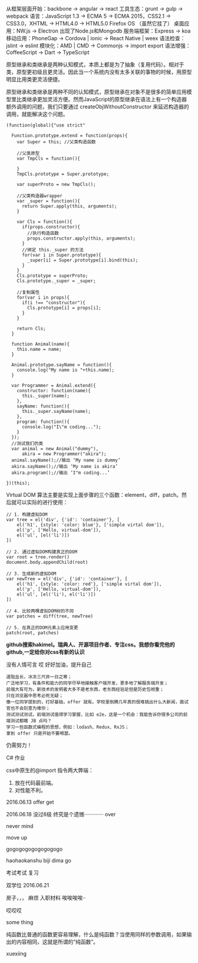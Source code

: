 从框架层面开始：backbone -> angular -> react
工具生态：grunt -> gulp -> webpack
语言：JavaScript 1.3 -> ECMA 5 -> ECMA 2015，CSS2.1 -> CSS3.0，XHTML -> HTML4.0 -> HTML5.0
Firefox OS （虽然它挂了）
桌面应用：NW.js -> Electron
出现了Node.js和Mongodb
服务端框架：Express -> koa
移动应用：PhoneGap -> Cordova | ionic -> React Native | weex
语法检查：jslint -> eslint
模块化：AMD | CMD -> Commonjs -> import export
语法增强：CoffeeScript -> Dart -> TypeScript

原型继承和类继承是两种认知模式，本质上都是为了抽象（复用代码）。相对于类，原型更初级且更灵活。因此当一个系统内没有太多关联的事物的时候，用原型明显比用类更灵活便捷。

原型继承和类继承是两种不同的认知模式，原型继承在对象不是很多的简单应用模型里比类继承更加灵活方便。然而JavaScript的原型继承在语法上有一个构造器额外调用的问题，我们只要通过 createObjWithoutConstructor 来延迟构造器的调用，就能解决这个问题。

    (function(global){"use strict"

      Function.prototype.extend = function(props){
        var Super = this; //父类构造函数

        //父类原型
        var TmpCls = function(){

        }
        TmpCls.prototype = Super.prototype;

        var superProto = new TmpCls();

        //父类构造器wrapper
        var _super = function(){
          return Super.apply(this, arguments);
        }

        var Cls = function(){
          if(props.constructor){
            //执行构造函数
            props.constructor.apply(this, arguments);
          }
          //绑定 this._super 的方法
          for(var i in Super.prototype){
            _super[i] = Super.prototype[i].bind(this);
          }
        }
        Cls.prototype = superProto;
        Cls.prototype._super = _super;

        //复制属性
        for(var i in props){
          if(i !== "constructor"){
            Cls.prototype[i] = props[i];
          }
        }  

        return Cls;
      }

      function Animal(name){
        this.name = name;
      }

      Animal.prototype.sayName = function(){
        console.log("My name is "+this.name);
      }

      var Programmer = Animal.extend({
        constructor: function(name){
          this._super(name);
        },
        sayName: function(){
          this._super.sayName(name);
        },
        program: function(){
          console.log("I\"m coding...");
        }
      });
      //测试我们的类
      var animal = new Animal("dummy"),
          akira = new Programmer("akira");
      animal.sayName();//输出 ‘My name is dummy’
      akira.sayName();//输出 ‘My name is akira’
      akira.program();//输出 ‘I"m coding...’

    })(this);


Virtual DOM 算法主要是实现上面步骤的三个函数：element，diff，patch。然后就可以实际的进行使用：

    // 1. 构建虚拟DOM
    var tree = el('div', {'id': 'container'}, [
        el('h1', {style: 'color: blue'}, ['simple virtal dom']),
        el('p', ['Hello, virtual-dom']),
        el('ul', [el('li')])
    ])

    // 2. 通过虚拟DOM构建真正的DOM
    var root = tree.render()
    document.body.appendChild(root)

    // 3. 生成新的虚拟DOM
    var newTree = el('div', {'id': 'container'}, [
        el('h1', {style: 'color: red'}, ['simple virtal dom']),
        el('p', ['Hello, virtual-dom']),
        el('ul', [el('li'), el('li')])
    ])

    // 4. 比较两棵虚拟DOM树的不同
    var patches = diff(tree, newTree)

    // 5. 在真正的DOM元素上应用变更
    patch(root, patches)


**github搜索hakimel。瑞典人、开源项目作者、专注css。我想你看完他的github,一定给你对css有新的认识**

没有人情可言
哎
好好加油，提升自己



    道阻且长，冰冻三尺非一日之寒；
    广泛地学习，有条件和能力的同学尽早地接触客户端开发，更多地了解服务端开发；
    前端大有可为，新技术的发明者大多不是老东西，老东西经验足但是历史包袱重；
    只在浏览器中思考必死无疑；
    像一位同学提到的，打好基础，offer 就有。学校里倒腾几年真的很难搞出什么大新闻，面试官也不会刻意为难你；
    测试测试测试，前端测试值得学习掌握，比如 e2e，这是一个机会：我能告诉你很多公司的前端测试都瞎 JB 点吗？
    学习一些函数式编程的思想，例如：lodash、Redux、RxJS；
    拿到 offer 只是开始不要嘚瑟。


仍需努力！

C# 作业

css中原生的@import 指令两大弊端：
1. 放在代码最前端。
2. 对性能不利。


2016.06.13
offer   get


2016.06.18  没过6级  终究是个遗憾·············
  over


  never mind  


  move up


gogogogogogogogogo




haohaokanshu biji    dima   go 

考试考试   复习


双学位  2016.06.21

房子，，， 麻烦   入职材料   唉唉唉唉··



哎哎哎


some thing 

纯函数比普通的函数更容易理解，什么是纯函数？当使用同样的参数调用，如果输出的内容相同，这就是所谓的”纯函数”。

  xuexiing 


  